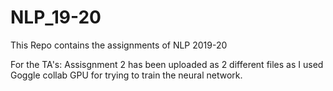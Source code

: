 # NLP_19-20
This Repo contains the assignments of NLP 2019-20


For the TA's:
Assisgnment 2 has been uploaded as 2 different files as I used Goggle collab GPU for trying to train the neural network.
